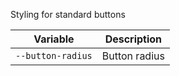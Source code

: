 Styling for standard buttons

| Variable          | Description   |
| ----------------- | ------------- |
| `--button-radius` | Button radius | 
